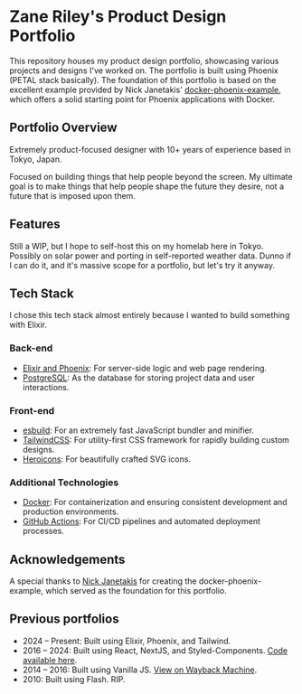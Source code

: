 # Zane Riley's Product Design Portfolio

This repository houses my product design portfolio, showcasing various projects and designs I've worked on. The portfolio is built using Phoenix (PETAL stack basically). The foundation of this portfolio is based on the excellent example provided by Nick Janetakis' [docker-phoenix-example](https://github.com/nickjj/docker-phoenix-example), which offers a solid starting point for Phoenix applications with Docker.

## Portfolio Overview

Extremely product-focused designer with 10+ years of experience based in Tokyo, Japan. 

Focused on building things that help people beyond the screen. My ultimate goal is to make things that help people shape the future they desire, not a future that is imposed upon them. 


## Features

Still a WIP, but I hope to self-host this on my homelab here in Tokyo. Possibly on solar power and porting in self-reported weather data. Dunno if I can do it, and it's massive scope for a portfolio, but let's try it anyway.

## Tech Stack

I chose this tech stack almost entirely because I wanted to build something with Elixir. 

### Back-end

- [Elixir and Phoenix](https://www.phoenixframework.org/): For server-side logic and web page rendering.
- [PostgreSQL](https://www.postgresql.org/): As the database for storing project data and user interactions.

### Front-end

- [esbuild](https://esbuild.github.io/): For an extremely fast JavaScript bundler and minifier.
- [TailwindCSS](https://tailwindcss.com/): For utility-first CSS framework for rapidly building custom designs.
- [Heroicons](https://heroicons.com/): For beautifully crafted SVG icons.

### Additional Technologies

- [Docker](https://www.docker.com/): For containerization and ensuring consistent development and production environments.
- [GitHub Actions](https://github.com/features/actions): For CI/CD pipelines and automated deployment processes.

## Acknowledgements

A special thanks to [Nick Janetakis](https://nickjanetakis.com) for creating the docker-phoenix-example, which served as the foundation for this portfolio. 

## Previous portfolios
- 2024 – Present: Built using Elixir, Phoenix, and Tailwind.
- 2016 – 2024: Built using React, NextJS, and Styled-Components. [Code available here](https://github.com/zaneriley/personal-site/tree/Portfolio).
- 2014 – 2016: Built using Vanilla JS. [View on Wayback Machine](https://web.archive.org/web/20150711234633/http://zaneriley.com/).
- 2010: Built using Flash. RIP.
